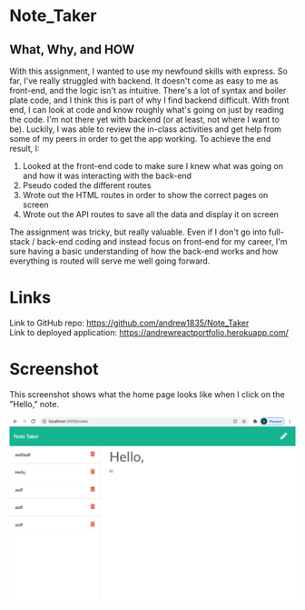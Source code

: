 # Note_Taker

## What, Why, and HOW
With this assignment, I wanted to use my newfound skills with express. So far, I've really struggled with backend. It doesn't come as easy to me as front-end, and the logic isn't as intuitive. There's a lot of syntax and boiler plate code, and I think this is part of why I find backend difficult. With front end, I can look at code and know roughly what's going on just by reading the code. I'm not there yet with backend (or at least, not where I want to be). Luckily, I was able to review the in-class activities and get help from some of my peers in order to get the app working.
To achieve the end result, I:
1. Looked at the front-end code to make sure I knew what was going on and how it was interacting with the back-end 
2. Pseudo coded the different routes
3. Wrote out the HTML routes in order to show the correct pages on screen
4. Wrote out the API routes to save all the data and display it on screen

The assignment was tricky, but really valuable. Even if I don't go into full-stack / back-end coding and instead focus on front-end for my career, I'm sure having a basic understanding of how the back-end works and how everything is routed will serve me well going forward. 

# Links
Link to GitHub repo: https://github.com/andrew1835/Note_Taker
<br>
Link to deployed application: https://andrewreactportfolio.herokuapp.com/

# Screenshot
This screenshot shows what the home page looks like when I click on the "Hello," note.

<img src = "./images/expressNotes.jpg" alt = "Home page">
